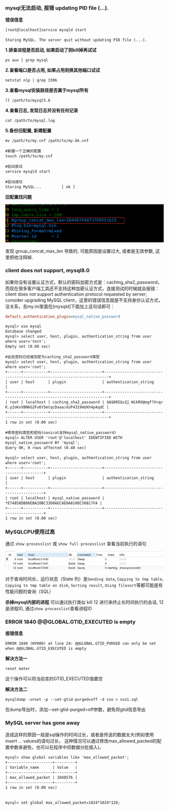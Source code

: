 ### mysql无法启动, 报错 updating PID file (...).

**错误信息**
```
[root@localhost]service mysqld start

Staring MySQL. The server quit without updating PID file (...).
```

**1.排查进程是否启动, 如果启动了则kill掉再试试**
```
ps aux | grep mysql
```

**2.查看端口是否占用, 如果占用则换其他端口试试**
```
netstat nlp | grep 3306
```

**3.查看mysql安装路径是否属于mysql所有**
```
ll /path/to/mysql5.6
```

**4.查看日志, 发现日志并没有任何记录**
```
cat /path/to/mysql.log
```

**5.备份旧配置, 新建配置**
```
mv /path/to/my.cnf /path/to/my.bk.cnf

#新建一个正确的配置
touch /path/to/my.cnf

#启动尝试
service mysqld start

#启动成功
Staring MySQL...         [ ok ]
```

**旧配置找问题**

![](/assets/20190412120141.png)

发现 group_concat_max_len 导致的, 可能原因是设置过大, 或者是无效参数, 这里把他注释掉.

### client does not support, mysql8.0

如果你没有设置认证方式，默认的密码加密方式是：caching_sha2_password，而现在很多客户端工具还不支持这种加密认证方式，连接测试的时候就会报错：client does not support  authentication protocol requested by server; consider upgrading MySQL client，这里的错误信息就是不支持身份认证方式，没关系，去my.ini里面在[mysqld]下面加上这句话即可：
```ini
default_authentication_plugin=mysql_native_password
```
```
mysql> use mysql
Database changed
mysql> select user, host, plugin, authentication_string from user where user='test';
Empty set (0.00 sec)

#此处密码已经被加密为caching_sha2_password类型
mysql> select user, host, plugin, authentication_string from user where user='root';
+------+-----------+-----------------------+------------------------------------------------------------------------+
| user | host      | plugin                | authentication_string                                                  |
+------+-----------+-----------------------+------------------------------------------------------------------------+
| root | localhost | caching_sha2_password | $A$005$x1 WikRO@egf?X>q> K.y2oKvVBN6G2Fu6Y5mtqcDaaa/dsP4319mUkh4p4qdC |
+------+-----------+-----------------------+------------------------------------------------------------------------+
1 row in set (0.00 sec)
	
#修改密码类型和密码(navicat支持mysql_native_password)
mysql> ALTER USER 'root'@'localhost' IDENTIFIED WITH mysql_native_password BY 'mysql';
Query OK, 0 rows affected (0.40 sec)

mysql> select user, host, plugin, authentication_string from user where user='root';
+------+-----------+-----------------------+-------------------------------------------+
| user | host      | plugin                | authentication_string                     |
+------+-----------+-----------------------+-------------------------------------------+
| root | localhost | mysql_native_password | *E74858DB86EBA20BC33D0AECAE8A8108C56B17FA |
+------+-----------+-----------------------+-------------------------------------------+
1 row in set (0.00 sec)
```

### MySQLCPU使用过高
通过 `show processlist` 或 `show full processlist` 查看当前执行的语句

![](/assets/20190412121119.png)

对于查询时间长、运行状态（State 列）是`Sending data`, `Copying to tmp table`, `Copying to tmp table on disk`, `Sorting result`, `Using filesort`等都可能是有性能问题的查询（SQL）

**杀掉mysql内部的进程**
可以通过执行类似 kill 12 进行来终止长时间执行的会话, 12是进程ID, 通过`show processlist`查看进程ID


### ERROR 1840 @@GLOBAL.GTID_EXECUTED is empty

**报错信息**
```
ERROR 1840 (HY000) at line 24: @@GLOBAL.GTID_PURGED can only be set when @@GLOBAL.GTID_EXECUTED is empty
```

**解决方法一**
```
reset mater
```
这个操作可以将当前库的GTID_EXECUTED值置空

**解决方法二**
```
mysqldump -uroot -p --set-gtid-purged=off -d sso > sso1.sql
```
在dump导出时，添加--set-gtid-purged=off参数，避免将gtid信息导出

### MySQL server has gone away
造成这样的原因一般是sql操作的时间过长，或者是传送的数据太大(例如使用insert ... values的语句过长， 这种情况可以通过修改max_allowed_packed的配置参数来避免，也可以在程序中将数据分批插入)。
```
mysql> show global variables like 'max_allowed_packet';
+--------------------+---------+
| Variable_name      | Value   |
+--------------------+---------+
| max_allowed_packet | 1048576 |
+--------------------+---------+
1 row in set (0.00 sec)


mysql> set global max_allowed_packet=1024*1024*128;
```
